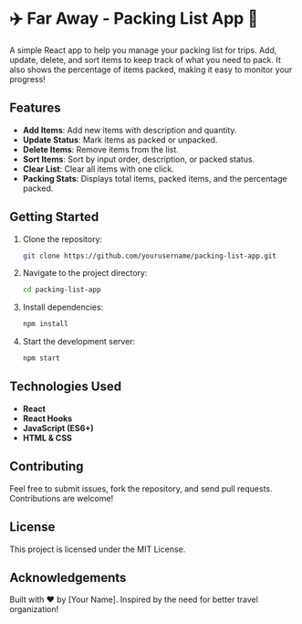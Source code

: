 # ✈️ Far Away - Packing List App 🌃

A simple React app to help you manage your packing list for trips. Add, update, delete, and sort items to keep track of what you need to pack. It also shows the percentage of items packed, making it easy to monitor your progress!

## Features

- **Add Items**: Add new items with description and quantity.
- **Update Status**: Mark items as packed or unpacked.
- **Delete Items**: Remove items from the list.
- **Sort Items**: Sort by input order, description, or packed status.
- **Clear List**: Clear all items with one click.
- **Packing Stats**: Displays total items, packed items, and the percentage packed.

## Getting Started

1. Clone the repository:
   ```bash
   git clone https://github.com/yourusername/packing-list-app.git
   ```
2. Navigate to the project directory:
   ```bash
   cd packing-list-app
   ```
3. Install dependencies:
   ```bash
   npm install
   ```
4. Start the development server:
   ```bash
   npm start
   ```

## Technologies Used

- **React**
- **React Hooks**
- **JavaScript (ES6+)**
- **HTML & CSS**

## Contributing

Feel free to submit issues, fork the repository, and send pull requests. Contributions are welcome!

## License

This project is licensed under the MIT License.

## Acknowledgements

Built with ❤️ by [Your Name]. Inspired by the need for better travel organization!

